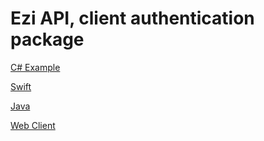 # Ezi API, client authentication package

<a href="https://github.com/tabtu/Ezi.Auth/tree/master/C%23">C# Example</a>

<a href="https://github.com/tabtu/Ezi.Auth/tree/master/Swift">Swift</a>

<a href="https://github.com/tabtu/Ezi.Auth/tree/master/Java">Java</a>

<a href="https://github.com/tabtu/Ezi.Auth/tree/master/WebJs">Web Client</a>
